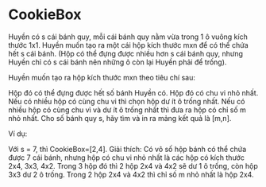 # CookieBox
Huyền có s cái bánh quy, mỗi cái bánh quy nằm vừa trong 1 ô vuông kích thước 1x1. Huyền muốn tạo ra một cái hộp kích thước mxn để có thể chứa hết s cái bánh. (Hộp có thể đựng được nhiều hơn s cái bánh quy, nhưng Huyền chỉ có s cái bánh nên những ô còn lại Huyền phải để trống).

Huyền muốn tạo ra hộp kích thước mxn theo tiêu chí sau:

Hộp đó có thể đựng được hết số bánh Huyền có.
Hộp đó có chu vi nhỏ nhất.
Nếu có nhiều hộp có cùng chu vi thì chọn hộp dư ít ô trống nhất.
Nếu có nhiều hộp có cùng chu vì và dư ít ô trống nhất thì đưa ra hộp có chỉ số m nhỏ nhất.
Cho số bánh quy s, hãy tìm và in ra mảng kết quả là [m,n].

Ví dụ:

Với s = 7, thì CookieBox=[2,4].
Giải thích:
Có vô số hộp bánh có thể chứa được 7 cái bánh, nhưng hộp có chu vi nhỏ nhất là các hộp có kích thước 2x4, 3x3, 4x2.
Trong 3 hộp đó thì 2 hộp 2x4 và 4x2 sẽ dư 1 ô trống, còn hộp 3x3 dư 2 ô trống.
Trong 2 hộp 2x4 và 4x2 thì chỉ số m nhỏ nhất là hộp 2x4.
